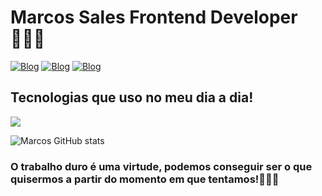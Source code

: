 # Marcos Sales Frontend Developer 👩🏾‍🚀

[![Blog](https://img.shields.io/badge/LinkedIn-0077B5?style=for-the-badge&logo=linkedin&logoColor=white)](https://www.linkedin.com/in/devmarcossales/)
[![Blog](https://img.shields.io/badge/Portifolio-000000?style=for-the-badge&logo=markdown&logoColor=white)]([https://www.linkedin.com/in/devmarcossales/](https://marckosalks.github.io/For-me/))
[![Blog](https://img.shields.io/badge/Instagram-2E51A2?style=for-the-badge&logo=myanimelist&logoColor=white)](https://www.instagram.com/barak_o_obama/)

## Tecnologias que uso no meu dia a dia!

<p>  
  <a href="https://skillicons.dev">
    <img src="https://skillicons.dev/icons?i=js,react,typescript,nextjs,angular,docker" />
  </a>
</p>

![Marcos GitHub stats](https://github-readme-stats.vercel.app/api/top-langs/?username=marckosalks&theme=blue-green)


### O trabalho duro é uma virtude, podemos conseguir ser o que quisermos a partir do momento em que tentamos!👨🏾‍💻  
